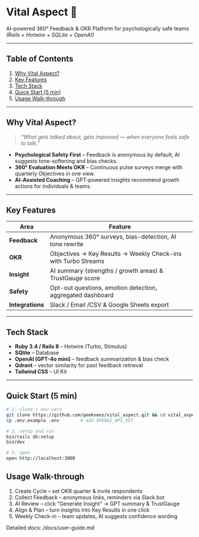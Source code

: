 #  Vital Aspect  🌿  
AI-powered 360° Feedback & OKR Platform for psychologically safe teams  
*(Rails + Hotwire + SQLite + OpenAI)*

---

## Table of Contents
1. [Why Vital Aspect?](#why-vital-aspect)
2. [Key Features](#key-features)
3. [Tech Stack](#tech-stack)
4. [Quick Start (5 min)](#quick-start-5-min)
5. [Usage Walk-through](#usage-walk-through)

---

## Why Vital Aspect?
> *“What gets talked about, gets improved — when everyone feels safe to talk.”*

* **Psychological Safety First** – Feedback is anonymous by default, AI suggests tone-softening and bias checks.  
* **360° Evaluation Meets OKR** – Continuous pulse surveys merge with quarterly Objectives in one view.  
* **AI‐Assisted Coaching** – GPT‐powered insights recommend growth actions for individuals & teams.  

---

## Key Features
| Area | Feature |
|------|---------|
| **Feedback** | Anonymous 360° surveys, bias-detection, AI tone rewrite |
| **OKR** | Objectives → Key Results → Weekly Check-ins with Turbo Streams |
| **Insight** | AI summary (strengths / growth areas) & TrustGauge score |
| **Safety** | Opt-out questions, emotion detection, aggregated dashboard |
| **Integrations** | Slack / Email /CSV & Google Sheets export |

---

## Tech Stack
* **Ruby 3.4 / Rails 8** – Hotwire (Turbo, Stimulus)
* **SQlite** – Database 
* **OpenAI (GPT-4o mini)** – feedback summarization & bias check  
* **Qdrant** – vector similarity for past feedback retrieval  
* **Tailwind CSS** – UI Kit  

---

## Quick Start (5 min)

```bash
# 1. clone + env vars
git clone https://github.com/geeknees/vital_aspect.git && cd vital_aspect
cp .env.example .env        # add OPENAI_API_KEY

# 2. setup and run
bin/rails db:setup
bin/dev

# 3. open
open http://localhost:3000
```

## Usage Walk-through

1.	Create Cycle – set OKR quarter & invite respondents
2.	Collect Feedback – anonymous links, reminders via Slack bot
3.	AI Review – click “Generate Insight” → GPT summary & TrustGauge
4.	Align & Plan – turn insights into Key Results in one click
5.	Weekly Check-in – team updates, AI suggests confidence wording

Detailed docs: /docs/user-guide.md

